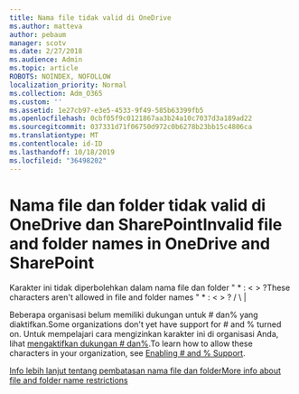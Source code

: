 ```yaml
---
title: Nama file tidak valid di OneDrive
ms.author: matteva
author: pebaum
manager: scotv
ms.date: 2/27/2018
ms.audience: Admin
ms.topic: article
ROBOTS: NOINDEX, NOFOLLOW
localization_priority: Normal
ms.collection: Adm_O365
ms.custom: ''
ms.assetid: 1e27cb97-e3e5-4533-9f49-585b63399fb5
ms.openlocfilehash: 0cbf05f9c0121867aa3b24a10c7037d3a189ad22
ms.sourcegitcommit: 037331d71f06750d972c0b6278b23bb15c4806ca
ms.translationtype: MT
ms.contentlocale: id-ID
ms.lasthandoff: 10/18/2019
ms.locfileid: "36498202"
---
```

# <a name="invalid-file-and-folder-names-in-onedrive-and-sharepoint"></a><span data-ttu-id="b8048-102">Nama file dan folder tidak valid di OneDrive dan SharePoint</span><span class="sxs-lookup"><span data-stu-id="b8048-102">Invalid file and folder names in OneDrive and SharePoint</span></span>

<span data-ttu-id="b8048-103">Karakter ini tidak diperbolehkan dalam nama file dan folder " \* : \< \> ?</span><span class="sxs-lookup"><span data-stu-id="b8048-103">These characters aren't allowed in file and folder names " \* : \< \> ?</span></span> <span data-ttu-id="b8048-104">/ \ |</span><span class="sxs-lookup"><span data-stu-id="b8048-104"></span></span> 
  
<span data-ttu-id="b8048-105">Beberapa organisasi belum memiliki dukungan untuk # dan% yang diaktifkan.</span><span class="sxs-lookup"><span data-stu-id="b8048-105">Some organizations don't yet have support for # and % turned on.</span></span> <span data-ttu-id="b8048-106">Untuk mempelajari cara mengizinkan karakter ini di organisasi Anda, lihat [mengaktifkan dukungan # dan%](https://go.microsoft.com/fwlink/?linkid=862611).</span><span class="sxs-lookup"><span data-stu-id="b8048-106">To learn how to allow these characters in your organization, see [Enabling # and % Support](https://go.microsoft.com/fwlink/?linkid=862611).</span></span> 
  
[<span data-ttu-id="b8048-107">Info lebih lanjut tentang pembatasan nama file dan folder</span><span class="sxs-lookup"><span data-stu-id="b8048-107">More info about file and folder name restrictions</span></span>](https://go.microsoft.com/fwlink/?linkid=866430)
  

